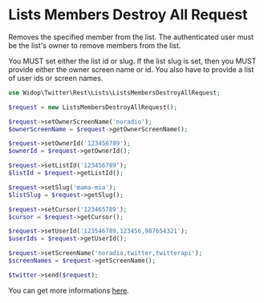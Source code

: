 # Lists Members Destroy All Request

Removes the specified member from the list. The authenticated user must be the list's owner to remove members from the
list.

You MUST set either the list id or slug. If the list slug is set, then you MUST provide either the owner screen name
or id. You also have to provide a list of user ids or screen names.

``` php
use Widop\Twitter\Rest\Lists\ListsMembersDestroyAllRequest;

$request = new ListsMembersDestroyAllRequest();

$request->setOwnerScreenName('noradio');
$ownerScreenName = $request->getOwnerScreenName();

$request->setOwnerId('123456789');
$ownerId = $request->getOwnerId();

$request->setListId('123456789');
$listId = $request->getListId();

$request->setSlug('mama-mia');
$listSlug = $request->getSlug();

$request->setCursor('123465789');
$cursor = $request->getCursor();

$request->setUserId('123546789,123456,987654321');
$userIds = $request->getUserId();

$request->setScreenName('noradio,twitter,twitterapi');
$screenNames = $request->getScreenName();

$twitter->send($request);
```

You can get more informations [here](https://dev.twitter.com/docs/api/1.1/post/lists/members/destroy_all).
